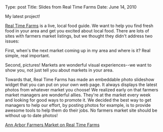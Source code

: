 Type: post
Title: Slides from Real Time Farms
Date: June 14, 2010

My latest project!

[Real Time Farms](http://realtimefarms.com/) is a live, local food guide. We want to help you find
fresh food in your area and get you excited about local food. There are lots of sites with farmers
market listings, but we thought they didn't address two issues:

First, when's the next market coming up in my area and where is it? Real simple, real important.

Second, pictures! Markets are wonderful visual experiences--we want to show you, not just tell you
about markets in your area.

Towards that, Real Time Farms has made an embeddable photo slideshow widget that you can put on your
own web page. It always displays the latest photos from whatever market you choose! We realized
early on that farmers market managers are wonderful allies. They're at the market every week and
looking for good ways to promote it. We decided the best way to get managers to help our effort, by
posting photos for example, is to provide awesome tools to help them do their jobs. No farmers
market site should be without up to date photos!

<script type="text/javascript"
        src="http://www.realtimefarms.com/slides/slideshow.js?market=ann-arbor-farmers-market"></script>
<div id="realtimefarms-slides" style="height: 400px; width: 550px; margin-left: auto; margin-right: auto;">
    <a href="http://www.realtimefarms.com/market/ann-arbor-farmers-market">
        Ann Arbor Farmers Market on Real Time Farms
    </a>
</div>